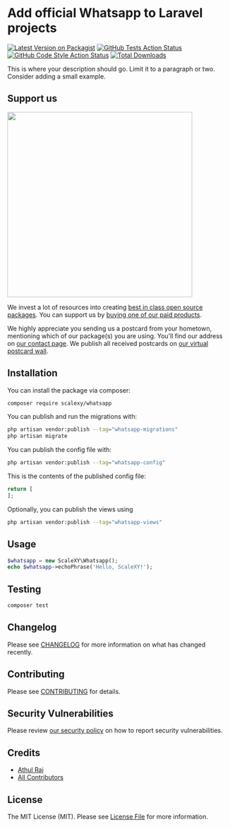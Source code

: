 # Add official Whatsapp to Laravel projects

[![Latest Version on Packagist](https://img.shields.io/packagist/v/scalexy/whatsapp.svg?style=flat-square)](https://packagist.org/packages/scalexy/whatsapp)
[![GitHub Tests Action Status](https://img.shields.io/github/actions/workflow/status/scalexy/whatsapp/run-tests.yml?branch=main&label=tests&style=flat-square)](https://github.com/scalexy/whatsapp/actions?query=workflow%3Arun-tests+branch%3Amain)
[![GitHub Code Style Action Status](https://img.shields.io/github/actions/workflow/status/scalexy/whatsapp/fix-php-code-style-issues.yml?branch=main&label=code%20style&style=flat-square)](https://github.com/scalexy/whatsapp/actions?query=workflow%3A"Fix+PHP+code+style+issues"+branch%3Amain)
[![Total Downloads](https://img.shields.io/packagist/dt/scalexy/whatsapp.svg?style=flat-square)](https://packagist.org/packages/scalexy/whatsapp)

This is where your description should go. Limit it to a paragraph or two. Consider adding a small example.

## Support us

[<img src="https://github-ads.s3.eu-central-1.amazonaws.com/whatsapp.jpg?t=1" width="419px" />](https://spatie.be/github-ad-click/whatsapp)

We invest a lot of resources into creating [best in class open source packages](https://spatie.be/open-source). You can support us by [buying one of our paid products](https://spatie.be/open-source/support-us).

We highly appreciate you sending us a postcard from your hometown, mentioning which of our package(s) you are using. You'll find our address on [our contact page](https://spatie.be/about-us). We publish all received postcards on [our virtual postcard wall](https://spatie.be/open-source/postcards).

## Installation

You can install the package via composer:

```bash
composer require scalexy/whatsapp
```

You can publish and run the migrations with:

```bash
php artisan vendor:publish --tag="whatsapp-migrations"
php artisan migrate
```

You can publish the config file with:

```bash
php artisan vendor:publish --tag="whatsapp-config"
```

This is the contents of the published config file:

```php
return [
];
```

Optionally, you can publish the views using

```bash
php artisan vendor:publish --tag="whatsapp-views"
```

## Usage

```php
$whatsapp = new ScaleXY\Whatsapp();
echo $whatsapp->echoPhrase('Hello, ScaleXY!');
```

## Testing

```bash
composer test
```

## Changelog

Please see [CHANGELOG](CHANGELOG.md) for more information on what has changed recently.

## Contributing

Please see [CONTRIBUTING](CONTRIBUTING.md) for details.

## Security Vulnerabilities

Please review [our security policy](../../security/policy) on how to report security vulnerabilities.

## Credits

- [Athul Raj](https://github.com/athuli7)
- [All Contributors](../../contributors)

## License

The MIT License (MIT). Please see [License File](LICENSE.md) for more information.
